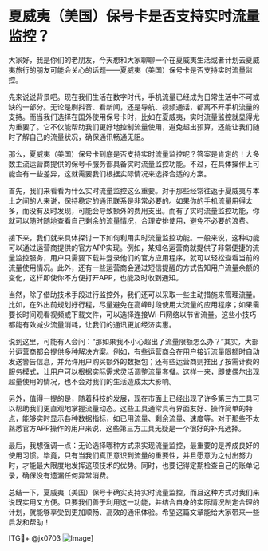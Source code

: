 # 夏威夷（美国）保号卡是否支持实时流量监控？

大家好，我是你们的老朋友，今天想和大家聊聊一个在夏威夷生活或者计划去夏威夷旅行的朋友可能会关心的话题——夏威夷（美国）保号卡是否支持实时流量监控。

先来说说背景吧。现在我们生活在数字时代，手机流量已经成为日常生活中不可或缺的一部分。无论是刷抖音、看新闻，还是导航、视频通话，都离不开手机流量的支持。而当我们选择在国外使用保号卡时，比如在夏威夷，实时流量监控就显得尤为重要了。它不仅能帮助我们更好地控制流量使用，避免超出预算，还能让我们随时了解自己的流量状况，确保通讯畅通无阻。

那么，夏威夷（美国）保号卡到底是否支持实时流量监控呢？答案是肯定的！大多数主流运营商提供的保号卡服务都具备实时流量监控功能。不过，在具体操作上可能会有一些差异，这就需要我们根据实际情况来选择合适的方案。

首先，我们来看看为什么实时流量监控这么重要。对于那些经常往返于夏威夷与本土之间的人来说，保持稳定的通讯联系是非常必要的。如果你的手机流量用得太多，而没有及时发现，可能会导致额外的费用支出。而有了实时流量监控功能，你就可以随时随地查看自己剩余的流量情况，合理安排使用，避免不必要的浪费。

接下来，我们就来具体探讨一下如何利用实时流量监控功能。一般来说，这种功能可以通过运营商提供的官方APP实现。例如，某知名运营商就提供了非常便捷的流量监控服务，用户只需要下载并登录他们的官方应用程序，就可以轻松查看当前的流量使用情况。此外，还有一些运营商会通过短信提醒的方式告知用户流量余额的变化，这样即使你不方便打开APP，也能及时收到通知。

当然，除了借助技术手段进行监控外，我们还可以采取一些主动措施来管理流量。比如，在外出前规划好行程，尽量避免在高峰时段使用大流量的应用程序；如果需要长时间观看视频或下载文件，可以选择连接Wi-Fi网络以节省流量。这些小技巧都能有效减少流量消耗，让我们的通讯更加经济实惠。

说到这里，可能有人会问：“那如果我不小心超出了流量限额怎么办？”其实，大部分运营商都会提供多种解决方案。例如，有些运营商会在用户接近流量限额时自动发送警告信息，并允许用户购买额外的数据包；还有些运营商则推出了按需计费的服务模式，让用户可以根据实际需求灵活调整流量套餐。这样一来，即使偶尔出现超量使用的情况，也不会对我们的生活造成太大影响。

另外，值得一提的是，随着科技的发展，现在市面上已经出现了许多第三方工具可以帮助我们更直观地掌握流量动态。这些工具通常具有界面友好、操作简单的特点，能够实时显示各种数据指标，如已用流量、剩余流量、速度等。对于那些不太熟悉官方APP操作的用户来说，这些第三方工具无疑是一个很好的补充选择。

最后，我想强调一点：无论选择哪种方式来实现流量监控，最重要的是养成良好的使用习惯。毕竟，只有当我们真正意识到流量的重要性，并且愿意为之付出努力时，才能最大限度地发挥这项技术的优势。同时，也要记得定期检查自己的账单记录，确保没有遗漏任何异常消费。

总结一下，夏威夷（美国）保号卡确实支持实时流量监控，而且这种方式对我们来说既实用又方便。只要我们善于利用这一功能，并结合自身的实际情况制定合理的计划，就能够享受到更加顺畅、高效的通讯体验。希望这篇文章能给大家带来一些启发和帮助！

[TG💪+ @jx0703 ![Image](https://github.com/user-attachments/assets/dbca1d08-cadb-493c-b0ec-ad6f7a83f270)]
